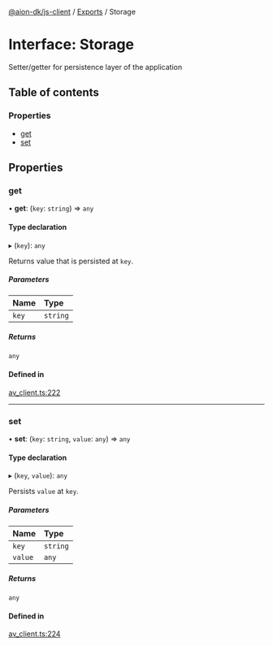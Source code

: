 [@aion-dk/js-client](../README.md) / [Exports](../modules.md) / Storage

# Interface: Storage

Setter/getter for persistence layer of the application

## Table of contents

### Properties

- [get](storage.md#get)
- [set](storage.md#set)

## Properties

### get

• **get**: (`key`: `string`) => `any`

#### Type declaration

▸ (`key`): `any`

Returns value that is persisted at `key`.

##### Parameters

| Name | Type |
| :------ | :------ |
| `key` | `string` |

##### Returns

`any`

#### Defined in

[av_client.ts:222](https://github.com/aion-dk/js-client/blob/15f2019/lib/av_client.ts#L222)

___

### set

• **set**: (`key`: `string`, `value`: `any`) => `any`

#### Type declaration

▸ (`key`, `value`): `any`

Persists `value` at `key`.

##### Parameters

| Name | Type |
| :------ | :------ |
| `key` | `string` |
| `value` | `any` |

##### Returns

`any`

#### Defined in

[av_client.ts:224](https://github.com/aion-dk/js-client/blob/15f2019/lib/av_client.ts#L224)
